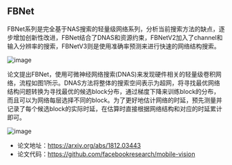 ## FBNet

FBNet系列是完全基于NAS搜索的轻量级网络系列，分析当前搜索方法的缺点，逐步增加创新性改进，FBNet结合了DNAS和资源约束，FBNetV2加入了channel和输入分辨率的搜索，FBNetV3则是使用准确率预测来进行快速的网络结构搜索。

![image](https://user-images.githubusercontent.com/29084184/130395378-bf16342d-8e5f-4823-b107-cb1328075661.png)

论文提出FBNet，使用可微神经网络搜索(DNAS)来发现硬件相关的轻量级卷积网络，流程如图1所示。DNAS方法将整体的搜索空间表示为超网，将寻找最优网络结构问题转换为寻找最优的候选block分布，通过梯度下降来训练block的分布，而且可以为网络每层选择不同的block。为了更好地估计网络的时延，预先测量并记录了每个候选block的实际时延，在估算时直接根据网络结构和对应的时延累计即可。

![image](https://user-images.githubusercontent.com/29084184/130395445-38aa6eab-30f0-4bcf-8898-c4a1a852f9b8.png)

- 论文地址：https://arxiv.org/abs/1812.03443
- 论文代码：https://github.com/facebookresearch/mobile-vision